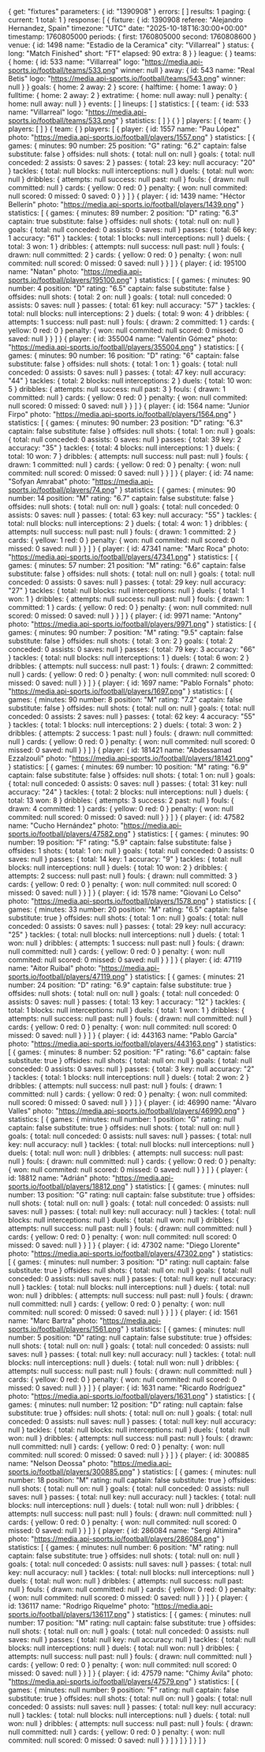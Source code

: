 {
get: "fixtures"
parameters: {
id: "1390908"
}
errors: [
]
results: 1
paging: {
current: 1
total: 1
}
response: [
{
fixture: {
id: 1390908
referee: "Alejandro Hernandez, Spain"
timezone: "UTC"
date: "2025-10-18T16:30:00+00:00"
timestamp: 1760805000
periods: {
first: 1760805000
second: 1760808600
}
venue: {
id: 1498
name: "Estadio de la Ceramica"
city: "Villarreal"
}
status: {
long: "Match Finished"
short: "FT"
elapsed: 90
extra: 8
}
}
league: {
}
teams: {
home: {
id: 533
name: "Villarreal"
logo: "https://media.api-sports.io/football/teams/533.png"
winner: null
}
away: {
id: 543
name: "Real Betis"
logo: "https://media.api-sports.io/football/teams/543.png"
winner: null
}
}
goals: {
home: 2
away: 2
}
score: {
halftime: {
home: 1
away: 0
}
fulltime: {
home: 2
away: 2
}
extratime: {
home: null
away: null
}
penalty: {
home: null
away: null
}
}
events: [
]
lineups: [
]
statistics: [
{
team: {
id: 533
name: "Villarreal"
logo: "https://media.api-sports.io/football/teams/533.png"
}
statistics: [
]
}
{
}
]
players: [
{
team: {
}
players: [
]
}
{
team: {
}
players: [
{
player: {
id: 1557
name: "Pau López"
photo: "https://media.api-sports.io/football/players/1557.png"
}
statistics: [
{
games: {
minutes: 90
number: 25
position: "G"
rating: "6.2"
captain: false
substitute: false
}
offsides: null
shots: {
total: null
on: null
}
goals: {
total: null
conceded: 2
assists: 0
saves: 2
}
passes: {
total: 23
key: null
accuracy: "20"
}
tackles: {
total: null
blocks: null
interceptions: null
}
duels: {
total: null
won: null
}
dribbles: {
attempts: null
success: null
past: null
}
fouls: {
drawn: null
committed: null
}
cards: {
yellow: 0
red: 0
}
penalty: {
won: null
commited: null
scored: 0
missed: 0
saved: 0
}
}
]
}
{
player: {
id: 1439
name: "Héctor Bellerín"
photo: "https://media.api-sports.io/football/players/1439.png"
}
statistics: [
{
games: {
minutes: 89
number: 2
position: "D"
rating: "6.3"
captain: true
substitute: false
}
offsides: null
shots: {
total: null
on: null
}
goals: {
total: null
conceded: 0
assists: 0
saves: null
}
passes: {
total: 66
key: 1
accuracy: "61"
}
tackles: {
total: 1
blocks: null
interceptions: null
}
duels: {
total: 3
won: 1
}
dribbles: {
attempts: null
success: null
past: null
}
fouls: {
drawn: null
committed: 2
}
cards: {
yellow: 0
red: 0
}
penalty: {
won: null
commited: null
scored: 0
missed: 0
saved: null
}
}
]
}
{
player: {
id: 195100
name: "Natan"
photo: "https://media.api-sports.io/football/players/195100.png"
}
statistics: [
{
games: {
minutes: 90
number: 4
position: "D"
rating: "6.5"
captain: false
substitute: false
}
offsides: null
shots: {
total: 2
on: null
}
goals: {
total: null
conceded: 0
assists: 0
saves: null
}
passes: {
total: 61
key: null
accuracy: "57"
}
tackles: {
total: null
blocks: null
interceptions: 2
}
duels: {
total: 9
won: 4
}
dribbles: {
attempts: 1
success: null
past: null
}
fouls: {
drawn: 2
committed: 1
}
cards: {
yellow: 0
red: 0
}
penalty: {
won: null
commited: null
scored: 0
missed: 0
saved: null
}
}
]
}
{
player: {
id: 355004
name: "Valentín Gómez"
photo: "https://media.api-sports.io/football/players/355004.png"
}
statistics: [
{
games: {
minutes: 90
number: 16
position: "D"
rating: "6"
captain: false
substitute: false
}
offsides: null
shots: {
total: 1
on: 1
}
goals: {
total: null
conceded: 0
assists: 0
saves: null
}
passes: {
total: 47
key: null
accuracy: "44"
}
tackles: {
total: 2
blocks: null
interceptions: 2
}
duels: {
total: 10
won: 5
}
dribbles: {
attempts: null
success: null
past: 3
}
fouls: {
drawn: 1
committed: null
}
cards: {
yellow: 0
red: 0
}
penalty: {
won: null
commited: null
scored: 0
missed: 0
saved: null
}
}
]
}
{
player: {
id: 1564
name: "Junior Firpo"
photo: "https://media.api-sports.io/football/players/1564.png"
}
statistics: [
{
games: {
minutes: 90
number: 23
position: "D"
rating: "6.3"
captain: false
substitute: false
}
offsides: null
shots: {
total: 1
on: null
}
goals: {
total: null
conceded: 0
assists: 0
saves: null
}
passes: {
total: 39
key: 2
accuracy: "35"
}
tackles: {
total: 4
blocks: null
interceptions: 1
}
duels: {
total: 10
won: 7
}
dribbles: {
attempts: null
success: null
past: null
}
fouls: {
drawn: 1
committed: null
}
cards: {
yellow: 0
red: 0
}
penalty: {
won: null
commited: null
scored: 0
missed: 0
saved: null
}
}
]
}
{
player: {
id: 74
name: "Sofyan Amrabat"
photo: "https://media.api-sports.io/football/players/74.png"
}
statistics: [
{
games: {
minutes: 90
number: 14
position: "M"
rating: "6.7"
captain: false
substitute: false
}
offsides: null
shots: {
total: null
on: null
}
goals: {
total: null
conceded: 0
assists: 0
saves: null
}
passes: {
total: 63
key: null
accuracy: "55"
}
tackles: {
total: null
blocks: null
interceptions: 2
}
duels: {
total: 4
won: 1
}
dribbles: {
attempts: null
success: null
past: null
}
fouls: {
drawn: 1
committed: 2
}
cards: {
yellow: 1
red: 0
}
penalty: {
won: null
commited: null
scored: 0
missed: 0
saved: null
}
}
]
}
{
player: {
id: 47341
name: "Marc Roca"
photo: "https://media.api-sports.io/football/players/47341.png"
}
statistics: [
{
games: {
minutes: 57
number: 21
position: "M"
rating: "6.6"
captain: false
substitute: false
}
offsides: null
shots: {
total: null
on: null
}
goals: {
total: null
conceded: 0
assists: 0
saves: null
}
passes: {
total: 29
key: null
accuracy: "27"
}
tackles: {
total: null
blocks: null
interceptions: null
}
duels: {
total: 1
won: 1
}
dribbles: {
attempts: null
success: null
past: null
}
fouls: {
drawn: 1
committed: 1
}
cards: {
yellow: 0
red: 0
}
penalty: {
won: null
commited: null
scored: 0
missed: 0
saved: null
}
}
]
}
{
player: {
id: 9971
name: "Antony"
photo: "https://media.api-sports.io/football/players/9971.png"
}
statistics: [
{
games: {
minutes: 90
number: 7
position: "M"
rating: "9.5"
captain: false
substitute: false
}
offsides: null
shots: {
total: 3
on: 2
}
goals: {
total: 2
conceded: 0
assists: 0
saves: null
}
passes: {
total: 79
key: 3
accuracy: "66"
}
tackles: {
total: null
blocks: null
interceptions: 1
}
duels: {
total: 6
won: 2
}
dribbles: {
attempts: null
success: null
past: 1
}
fouls: {
drawn: 2
committed: null
}
cards: {
yellow: 0
red: 0
}
penalty: {
won: null
commited: null
scored: 0
missed: 0
saved: null
}
}
]
}
{
player: {
id: 1697
name: "Pablo Fornals"
photo: "https://media.api-sports.io/football/players/1697.png"
}
statistics: [
{
games: {
minutes: 90
number: 8
position: "M"
rating: "7.2"
captain: false
substitute: false
}
offsides: null
shots: {
total: null
on: null
}
goals: {
total: null
conceded: 0
assists: 2
saves: null
}
passes: {
total: 62
key: 4
accuracy: "55"
}
tackles: {
total: 1
blocks: null
interceptions: 2
}
duels: {
total: 3
won: 2
}
dribbles: {
attempts: 2
success: 1
past: null
}
fouls: {
drawn: null
committed: null
}
cards: {
yellow: 0
red: 0
}
penalty: {
won: null
commited: null
scored: 0
missed: 0
saved: null
}
}
]
}
{
player: {
id: 181421
name: "Abdessamad Ezzalzouli"
photo: "https://media.api-sports.io/football/players/181421.png"
}
statistics: [
{
games: {
minutes: 69
number: 10
position: "M"
rating: "6.9"
captain: false
substitute: false
}
offsides: null
shots: {
total: 1
on: null
}
goals: {
total: null
conceded: 0
assists: 0
saves: null
}
passes: {
total: 31
key: null
accuracy: "24"
}
tackles: {
total: 2
blocks: null
interceptions: null
}
duels: {
total: 13
won: 8
}
dribbles: {
attempts: 3
success: 2
past: null
}
fouls: {
drawn: 4
committed: 1
}
cards: {
yellow: 0
red: 0
}
penalty: {
won: null
commited: null
scored: 0
missed: 0
saved: null
}
}
]
}
{
player: {
id: 47582
name: "Cucho Hernández"
photo: "https://media.api-sports.io/football/players/47582.png"
}
statistics: [
{
games: {
minutes: 90
number: 19
position: "F"
rating: "5.9"
captain: false
substitute: false
}
offsides: 1
shots: {
total: 1
on: null
}
goals: {
total: null
conceded: 0
assists: 0
saves: null
}
passes: {
total: 14
key: 1
accuracy: "9"
}
tackles: {
total: null
blocks: null
interceptions: null
}
duels: {
total: 10
won: 2
}
dribbles: {
attempts: 2
success: null
past: null
}
fouls: {
drawn: null
committed: 3
}
cards: {
yellow: 0
red: 0
}
penalty: {
won: null
commited: null
scored: 0
missed: 0
saved: null
}
}
]
}
{
player: {
id: 1578
name: "Giovani Lo Celso"
photo: "https://media.api-sports.io/football/players/1578.png"
}
statistics: [
{
games: {
minutes: 33
number: 20
position: "M"
rating: "6.5"
captain: false
substitute: true
}
offsides: null
shots: {
total: 1
on: null
}
goals: {
total: null
conceded: 0
assists: 0
saves: null
}
passes: {
total: 29
key: null
accuracy: "25"
}
tackles: {
total: null
blocks: null
interceptions: null
}
duels: {
total: 1
won: null
}
dribbles: {
attempts: 1
success: null
past: null
}
fouls: {
drawn: null
committed: null
}
cards: {
yellow: 0
red: 0
}
penalty: {
won: null
commited: null
scored: 0
missed: 0
saved: null
}
}
]
}
{
player: {
id: 47119
name: "Aitor Ruibal"
photo: "https://media.api-sports.io/football/players/47119.png"
}
statistics: [
{
games: {
minutes: 21
number: 24
position: "D"
rating: "6.9"
captain: false
substitute: true
}
offsides: null
shots: {
total: null
on: null
}
goals: {
total: null
conceded: 0
assists: 0
saves: null
}
passes: {
total: 13
key: 1
accuracy: "12"
}
tackles: {
total: 1
blocks: null
interceptions: null
}
duels: {
total: 1
won: 1
}
dribbles: {
attempts: null
success: null
past: null
}
fouls: {
drawn: null
committed: null
}
cards: {
yellow: 0
red: 0
}
penalty: {
won: null
commited: null
scored: 0
missed: 0
saved: null
}
}
]
}
{
player: {
id: 443163
name: "Pablo García"
photo: "https://media.api-sports.io/football/players/443163.png"
}
statistics: [
{
games: {
minutes: 8
number: 52
position: "F"
rating: "6.6"
captain: false
substitute: true
}
offsides: null
shots: {
total: null
on: null
}
goals: {
total: null
conceded: 0
assists: 0
saves: null
}
passes: {
total: 3
key: null
accuracy: "2"
}
tackles: {
total: 1
blocks: null
interceptions: null
}
duels: {
total: 2
won: 2
}
dribbles: {
attempts: null
success: null
past: null
}
fouls: {
drawn: 1
committed: null
}
cards: {
yellow: 0
red: 0
}
penalty: {
won: null
commited: null
scored: 0
missed: 0
saved: null
}
}
]
}
{
player: {
id: 46990
name: "Álvaro Valles"
photo: "https://media.api-sports.io/football/players/46990.png"
}
statistics: [
{
games: {
minutes: null
number: 1
position: "G"
rating: null
captain: false
substitute: true
}
offsides: null
shots: {
total: null
on: null
}
goals: {
total: null
conceded: 0
assists: null
saves: null
}
passes: {
total: null
key: null
accuracy: null
}
tackles: {
total: null
blocks: null
interceptions: null
}
duels: {
total: null
won: null
}
dribbles: {
attempts: null
success: null
past: null
}
fouls: {
drawn: null
committed: null
}
cards: {
yellow: 0
red: 0
}
penalty: {
won: null
commited: null
scored: 0
missed: 0
saved: null
}
}
]
}
{
player: {
id: 18812
name: "Adrián"
photo: "https://media.api-sports.io/football/players/18812.png"
}
statistics: [
{
games: {
minutes: null
number: 13
position: "G"
rating: null
captain: false
substitute: true
}
offsides: null
shots: {
total: null
on: null
}
goals: {
total: null
conceded: 0
assists: null
saves: null
}
passes: {
total: null
key: null
accuracy: null
}
tackles: {
total: null
blocks: null
interceptions: null
}
duels: {
total: null
won: null
}
dribbles: {
attempts: null
success: null
past: null
}
fouls: {
drawn: null
committed: null
}
cards: {
yellow: 0
red: 0
}
penalty: {
won: null
commited: null
scored: 0
missed: 0
saved: null
}
}
]
}
{
player: {
id: 47302
name: "Diego Llorente"
photo: "https://media.api-sports.io/football/players/47302.png"
}
statistics: [
{
games: {
minutes: null
number: 3
position: "D"
rating: null
captain: false
substitute: true
}
offsides: null
shots: {
total: null
on: null
}
goals: {
total: null
conceded: 0
assists: null
saves: null
}
passes: {
total: null
key: null
accuracy: null
}
tackles: {
total: null
blocks: null
interceptions: null
}
duels: {
total: null
won: null
}
dribbles: {
attempts: null
success: null
past: null
}
fouls: {
drawn: null
committed: null
}
cards: {
yellow: 0
red: 0
}
penalty: {
won: null
commited: null
scored: 0
missed: 0
saved: null
}
}
]
}
{
player: {
id: 1561
name: "Marc Bartra"
photo: "https://media.api-sports.io/football/players/1561.png"
}
statistics: [
{
games: {
minutes: null
number: 5
position: "D"
rating: null
captain: false
substitute: true
}
offsides: null
shots: {
total: null
on: null
}
goals: {
total: null
conceded: 0
assists: null
saves: null
}
passes: {
total: null
key: null
accuracy: null
}
tackles: {
total: null
blocks: null
interceptions: null
}
duels: {
total: null
won: null
}
dribbles: {
attempts: null
success: null
past: null
}
fouls: {
drawn: null
committed: null
}
cards: {
yellow: 0
red: 0
}
penalty: {
won: null
commited: null
scored: 0
missed: 0
saved: null
}
}
]
}
{
player: {
id: 1631
name: "Ricardo Rodríguez"
photo: "https://media.api-sports.io/football/players/1631.png"
}
statistics: [
{
games: {
minutes: null
number: 12
position: "D"
rating: null
captain: false
substitute: true
}
offsides: null
shots: {
total: null
on: null
}
goals: {
total: null
conceded: 0
assists: null
saves: null
}
passes: {
total: null
key: null
accuracy: null
}
tackles: {
total: null
blocks: null
interceptions: null
}
duels: {
total: null
won: null
}
dribbles: {
attempts: null
success: null
past: null
}
fouls: {
drawn: null
committed: null
}
cards: {
yellow: 0
red: 0
}
penalty: {
won: null
commited: null
scored: 0
missed: 0
saved: null
}
}
]
}
{
player: {
id: 300885
name: "Nelson Deossa"
photo: "https://media.api-sports.io/football/players/300885.png"
}
statistics: [
{
games: {
minutes: null
number: 18
position: "M"
rating: null
captain: false
substitute: true
}
offsides: null
shots: {
total: null
on: null
}
goals: {
total: null
conceded: 0
assists: null
saves: null
}
passes: {
total: null
key: null
accuracy: null
}
tackles: {
total: null
blocks: null
interceptions: null
}
duels: {
total: null
won: null
}
dribbles: {
attempts: null
success: null
past: null
}
fouls: {
drawn: null
committed: null
}
cards: {
yellow: 0
red: 0
}
penalty: {
won: null
commited: null
scored: 0
missed: 0
saved: null
}
}
]
}
{
player: {
id: 286084
name: "Sergi Altimira"
photo: "https://media.api-sports.io/football/players/286084.png"
}
statistics: [
{
games: {
minutes: null
number: 6
position: "M"
rating: null
captain: false
substitute: true
}
offsides: null
shots: {
total: null
on: null
}
goals: {
total: null
conceded: 0
assists: null
saves: null
}
passes: {
total: null
key: null
accuracy: null
}
tackles: {
total: null
blocks: null
interceptions: null
}
duels: {
total: null
won: null
}
dribbles: {
attempts: null
success: null
past: null
}
fouls: {
drawn: null
committed: null
}
cards: {
yellow: 0
red: 0
}
penalty: {
won: null
commited: null
scored: 0
missed: 0
saved: null
}
}
]
}
{
player: {
id: 136117
name: "Rodrigo Riquelme"
photo: "https://media.api-sports.io/football/players/136117.png"
}
statistics: [
{
games: {
minutes: null
number: 17
position: "M"
rating: null
captain: false
substitute: true
}
offsides: null
shots: {
total: null
on: null
}
goals: {
total: null
conceded: 0
assists: null
saves: null
}
passes: {
total: null
key: null
accuracy: null
}
tackles: {
total: null
blocks: null
interceptions: null
}
duels: {
total: null
won: null
}
dribbles: {
attempts: null
success: null
past: null
}
fouls: {
drawn: null
committed: null
}
cards: {
yellow: 0
red: 0
}
penalty: {
won: null
commited: null
scored: 0
missed: 0
saved: null
}
}
]
}
{
player: {
id: 47579
name: "Chimy Ávila"
photo: "https://media.api-sports.io/football/players/47579.png"
}
statistics: [
{
games: {
minutes: null
number: 9
position: "F"
rating: null
captain: false
substitute: true
}
offsides: null
shots: {
total: null
on: null
}
goals: {
total: null
conceded: 0
assists: null
saves: null
}
passes: {
total: null
key: null
accuracy: null
}
tackles: {
total: null
blocks: null
interceptions: null
}
duels: {
total: null
won: null
}
dribbles: {
attempts: null
success: null
past: null
}
fouls: {
drawn: null
committed: null
}
cards: {
yellow: 0
red: 0
}
penalty: {
won: null
commited: null
scored: 0
missed: 0
saved: null
}
}
]
}
]
}
]
}
]
}

